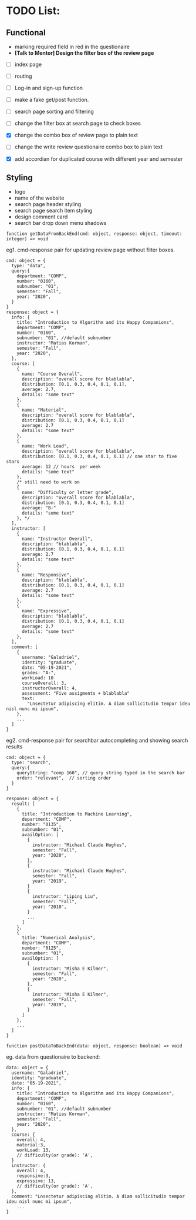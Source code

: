 
# TODO List:

## Functional

* marking required field in red in the questionaire 
* **[Talk to Mentor] Design the filter box of the review page**

-[ ] index page
-[ ] routing
-[ ] Log-in and sign-up function

-[ ] make a fake get/post function.
-[ ] search page sorting and filtering
-[ ] change the filter box at search page to check boxes

-[x] change the combo box of review page to plain text
-[ ] change the write review questionaire combo box to plain text
-[x] add accordian for duplicated course with different year and semester


## Styling 

* logo
* name of the website
* search page header styling
* search page search item styling
* design comment card
* search bar drop down menu shadows 




```
function getDataFromBackEnd(cmd: object, response: object, timeout: integer) => void
```

eg1. cmd-response pair for updating review page without filter boxes.
```
cmd: object = {
  type: "data",
  query:{ 
    department: "COMP",
    number: "0160",
    subnumber: "01",
    semester: "Fall",
    year: "2020",
  }
}
response: object = {
  info: {
    title: "Introduction to Algorithm and its Happy Companions",
    department: "COMP",
    number: "0160",
    subnumber: "01", //default subnumber
    instructor: "Matias Korman",
    semester: "Fall",
    year: "2020",
  },
  course: [
    {
      name: "Course Overall",
      description: "overall score for blablabla",
      distribution: [0.1, 0.3, 0.4, 0.1, 0.1],
      average: 2.7,
      details: "some text"
    },
    {
      name: "Material",
      description: "overall score for blablabla",
      distribution: [0.1, 0.3, 0.4, 0.1, 0.1]
      average: 2.7
      details: "some text"
    },
    {
      name: "Work Load",
      description: "overall score for blablabla",
      distribution: [0.1, 0.3, 0.4, 0.1, 0.1] // one star to five stars
      average: 12 // hours  per week
      details: "some text"
    },
    /* still need to work on
    {
      name: "Difficulty or letter grade",
      description: "overall score for blablabla",
      distribution: [0.1, 0.3, 0.4, 0.1, 0.1]
      average: "B-" 
      details: "some text"
    }, */
  ],
  instructor: [
    {
      name: "Instructor Overall",
      description: "blablabla",
      distribution: [0.1, 0.3, 0.4, 0.1, 0.1]
      average: 2.7
      details: "some text"
    },
    {
      name: "Responsive",
      description: "blablabla",
      distribution: [0.1, 0.3, 0.4, 0.1, 0.1]
      average: 2.7
      details: "some text"
    },
    {
      name: "Expressive",
      description: "blablabla",
      distribution: [0.1, 0.3, 0.4, 0.1, 0.1]
      average: 2.7
      details: "some text"
    },
  ],
  comment: [
    {
      username: "Galadriel",
      identity: "graduate",
      date: "05-19-2021",
      grades: "A-",
      workLoad: 10
      courseOverall: 3,
      instructorOverall: 4,
      assessment: "Five assigments + blablabla"
      text:
        "Lnsectetur adipiscing elitim. A diam sollicitudin tempor ideu nisl nunc mi ipsum",
    },
    ...
  ]
}
```
eg2. cmd-response pair for searchbar autocompleting and showing search results

```
cmd: object = {
  type: "search",
  query:{ 
    queryString: "comp 160", // query string typed in the search bar
    order: "relevant",  // sorting order
  }
}

response: object = {
  result: [
    {
      title: "Introduction to Machine Learning",
      department: "COMP",
      number: "0135",
      subnumber: "01",
      availOption: [
        {
          instructor: "Michael Claude Hughes",
          semester: "Fall",
          year: "2020",
        },
        {
          instructor: "Michael Claude Hughes",
          semester: "Fall",
          year: "2019",
        }
        {
          instructor: "Liping Liu",
          semester: "Fall",
          year: "2018",
        }
        ...
      ]
    },
    {
      title: "Numerical Analysis",
      department: "COMP",
      number: "0125",
      subnumber: "01",
      availOption: [
        {
          instructor: "Misha E Kilmer",
          semester: "Fall",
          year: "2020",
        },
        {
          instructor: "Misha E Kilmer",
          semester: "Fall",
          year: "2019",
        }
      ]
    },
    ...
  ]
}
```

```
function postDataToBackEnd(data: object, response: boolean) => void
```
eg. data from questionaire to backend:
```
data: object = {
  username: "Galadriel",
  identity: "graduate",
  date: "05-19-2021",
  info: {
    title: "Introduction to Algorithm and its Happy Companions",
    department: "COMP",
    number: "0160",
    subnumber: "01", //default subnumber
    instructor: "Matias Korman",
    semester: "Fall",
    year: "2020",
  },
  course: {
    overall: 4,
    material:3,
    workLoad: 13,
    // difficulty(or grade): 'A',
  }
  instructor: {
    overall: 4,
    responsive:3,
    expressive: 13,
    // difficulty(or grade): 'A',
  },
  comment: "Lnsectetur adipiscing elitim. A diam sollicitudin tempor ideu nisl nunc mi ipsum",
    ...
}
```





<!-- 

This project was bootstrapped with [Create React App](https://github.com/facebook/create-react-app).

## Available Scripts

In the project directory, you can run:

### `yarn start`

Runs the app in the development mode.<br />
Open [http://localhost:3000](http://localhost:3000) to view it in the browser.

The page will reload if you make edits.<br />
You will also see any lint errors in the console.

### `yarn test`

Launches the test runner in the interactive watch mode.<br />
See the section about [running tests](https://facebook.github.io/create-react-app/docs/running-tests) for more information.

### `yarn build`

Builds the app for production to the `build` folder.<br />
It correctly bundles React in production mode and optimizes the build for the best performance.

The build is minified and the filenames include the hashes.<br />
Your app is ready to be deployed!

See the section about [deployment](https://facebook.github.io/create-react-app/docs/deployment) for more information.

### `yarn eject`

**Note: this is a one-way operation. Once you `eject`, you can’t go back!**

If you aren’t satisfied with the build tool and configuration choices, you can `eject` at any time. This command will remove the single build dependency from your project.

Instead, it will copy all the configuration files and the transitive dependencies (webpack, Babel, ESLint, etc) right into your project so you have full control over them. All of the commands except `eject` will still work, but they will point to the copied scripts so you can tweak them. At this point you’re on your own.

You don’t have to ever use `eject`. The curated feature set is suitable for small and middle deployments, and you shouldn’t feel obligated to use this feature. However we understand that this tool wouldn’t be useful if you couldn’t customize it when you are ready for it.

## Learn More

You can learn more in the [Create React App documentation](https://facebook.github.io/create-react-app/docs/getting-started).

To learn React, check out the [React documentation](https://reactjs.org/).

### Code Splitting

This section has moved here: https://facebook.github.io/create-react-app/docs/code-splitting

### Analyzing the Bundle Size

This section has moved here: https://facebook.github.io/create-react-app/docs/analyzing-the-bundle-size

### Making a Progressive Web App

This section has moved here: https://facebook.github.io/create-react-app/docs/making-a-progressive-web-app

### Advanced Configuration

This section has moved here: https://facebook.github.io/create-react-app/docs/advanced-configuration

### Deployment

This section has moved here: https://facebook.github.io/create-react-app/docs/deployment

### `yarn build` fails to minify

This section has moved here: https://facebook.github.io/create-react-app/docs/troubleshooting#npm-run-build-fails-to-minify -->
